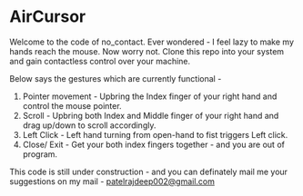 # AirCursor

Welcome to the code of no_contact.
Ever wondered - I feel lazy to make my hands reach the mouse. Now worry not. Clone this repo into your system and gain contactless control over your machine.

Below says the gestures which are currently functional -
1. Pointer movement - Upbring the Index finger of your right hand and control the mouse pointer.
2. Scroll - Upbring both Index and Middle finger of your right hand and drag up/down to scroll accordingly.
3. Left Click - Left hand turning from open-hand to fist triggers Left click.
4. Close/ Exit - Get your both index fingers together - and you are out of program.

This code is still under construction - and you can definately mail me your suggestions on my mail - patelrajdeep002@gmail.com
 
